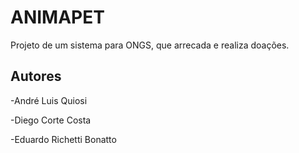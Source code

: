 # ANIMAPET
Projeto de um sistema para ONGS, que arrecada e realiza doações.
## Autores
  -André Luis Quiosi
  
  -Diego Corte Costa
  
  -Eduardo Richetti Bonatto
  
